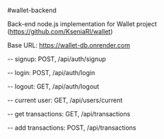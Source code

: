 #wallet-backend

Back-end node.js implementation for Wallet project (https://github.com/KseniaRI/wallet)

Base URL: https://wallet-db.onrender.com

-- signup: POST, /api/auth/signup

-- login: POST, /api/auth/login

-- logout: GET, /api/auth/logout

-- current user: GET, /api/users/current

-- get transactions: GET, /api/transactions

-- add transactions: POST, /api/transactions
